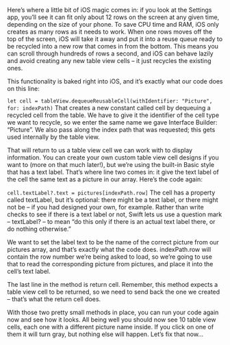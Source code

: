 Here’s where a little bit of iOS magic comes in: if you look at the Settings app, you’ll see it can fit only about 12 rows on the screen at any given time, depending on the size of your phone. To save CPU time and RAM, iOS only creates as many rows as it needs to work. When one rows moves off the top of the screen, iOS will take it away and put it into a reuse queue ready to be recycled into a new row that comes in from the bottom. This means you can scroll through hundreds of rows a second, and iOS can behave lazily and avoid creating any new table view cells – it just recycles the existing ones.

This functionality is baked right into iOS, and it’s exactly what our code does on this line:

`let cell = tableView.dequeueReusableCell(withIdentifier: "Picture", for: indexPath)`
That creates a new constant called cell by dequeuing a recycled cell from the table. We have to give it the identifier of the cell type we want to recycle, so we enter the same name we gave Interface Builder: “Picture”. We also pass along the index path that was requested; this gets used internally by the table view.

That will return to us a table view cell we can work with to display information. You can create your own custom table view cell designs if you want to (more on that much later!), but we’re using the built-in Basic style that has a text label. That’s where line two comes in: it give the text label of the cell the same text as a picture in our array. Here’s the code again:

`cell.textLabel?.text = pictures[indexPath.row]`
The cell has a property called textLabel, but it’s optional: there might be a text label, or there might not be – if you had designed your own, for example. Rather than write checks to see if there is a text label or not, Swift lets us use a question mark – textLabel? – to mean “do this only if there is an actual text label there, or do nothing otherwise.”

We want to set the label text to be the name of the correct picture from our pictures array, and that’s exactly what the code does. indexPath.row will contain the row number we’re being asked to load, so we’re going to use that to read the corresponding picture from pictures, and place it into the cell’s text label.

The last line in the method is return cell. Remember, this method expects a table view cell to be returned, so we need to send back the one we created – that’s what the return cell does.

With those two pretty small methods in place, you can run your code again now and see how it looks. All being well you should now see 10 table view cells, each one with a different picture name inside. If you click on one of them it will turn gray, but nothing else will happen. Let’s fix that now…
